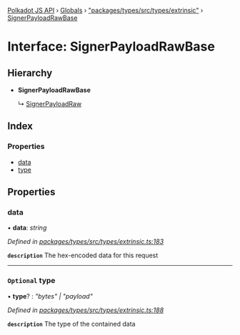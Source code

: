 [Polkadot JS API](../README.md) › [Globals](../globals.md) › ["packages/types/src/types/extrinsic"](../modules/_packages_types_src_types_extrinsic_.md) › [SignerPayloadRawBase](_packages_types_src_types_extrinsic_.signerpayloadrawbase.md)

# Interface: SignerPayloadRawBase

## Hierarchy

* **SignerPayloadRawBase**

  ↳ [SignerPayloadRaw](_packages_types_src_types_extrinsic_.signerpayloadraw.md)

## Index

### Properties

* [data](_packages_types_src_types_extrinsic_.signerpayloadrawbase.md#data)
* [type](_packages_types_src_types_extrinsic_.signerpayloadrawbase.md#optional-type)

## Properties

###  data

• **data**: *string*

*Defined in [packages/types/src/types/extrinsic.ts:183](https://github.com/polkadot-js/api/blob/e1cb62d2d/packages/types/src/types/extrinsic.ts#L183)*

**`description`** The hex-encoded data for this request

___

### `Optional` type

• **type**? : *"bytes" | "payload"*

*Defined in [packages/types/src/types/extrinsic.ts:188](https://github.com/polkadot-js/api/blob/e1cb62d2d/packages/types/src/types/extrinsic.ts#L188)*

**`description`** The type of the contained data
